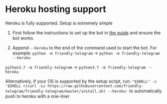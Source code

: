 # Heroku hosting support

Heroku is fully supported. Setup is extremely simple

1. First follow the instructions to set up the bot in [the guide](installing "the guide") and ensure the bot works

2. Append ```--heroku``` to the end of the command used to start the bot. For example:
```python -m friendly-telegram``` -> ```python -m friendly-telegram --heroku```

```python3.7 -m friendly-telegram``` -> ```python3.7 -m friendly-telegram --heroku```

Alternatively, if your OS is supported by the setup script, run:
```"$SHELL" -c '$SHELL <(curl -Ls https://raw.githubusercontent.com/friendly-telegram/friendly-telegram/master/install.sh) --heroku'```
to automatically push to heroku with a one-liner
